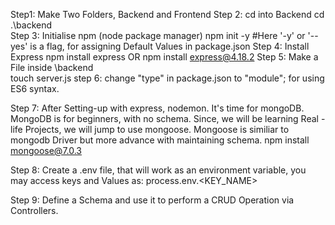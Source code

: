 <!-- Intial Walk through. Setting things up --> 
<!--  To use command Terminal instead of a PowerShell, ctrl + P => open search Box, type Terminal:Default Profile -->
<!--  then, Select it, if arising error, manually open settings.json and type -->
<!--  terminal. -->

Step1: Make Two Folders, Backend and Frontend
Step 2: cd into Backend
       cd .\backend\
Step 3: Initialise npm (node package manager)
       npm init -y                    #Here '-y' or '--yes' is a flag, for assigning Default Values in package.json
Step 4: Install Express
       npm install express   OR    npm install express@4.18.2
Step 5: Make a File inside \backend\
        touch server.js
step 6: change "type" in package.json to "module"; for using ES6 syntax.

Step 7: After Setting-up with express, nodemon. It's time for mongoDB.
	MongoDB is for beginners, with no schema. Since, we will be learning Real - life Projects, we will jump to use mongoose. 
       Mongoose is similiar to mongodb Driver but more advance with maintaining schema.
              npm install mongoose@7.0.3

Step 8: Create a .env file, that will work as an environment variable, you may access keys and Values as:
       process.env.<KEY_NAME>

Step 9: Define a Schema and use it to perform a CRUD Operation via Controllers.

